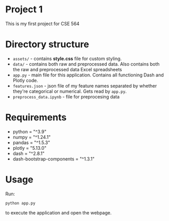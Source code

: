 # Project 1

This is my first project for CSE 564


# Directory structure

- `assets/` - contains **style.css** file for custom styling.
- `data/` - contains both raw and preprocessed data. Also contains both the raw and preprocessed data Excel spreadsheets
- `app.py` - main file for this application. Contains all functioning Dash and Plotly code.
- `features.json` - json file of my feature names separated by whether they're categorical or numerical. Gets read by `app.py`.
- `preprocess_data.ipynb` - file for preprocesing data

# Requirements
- python = "^3.9"
- numpy = "^1.24.1"
- pandas = "^1.5.3"
- plotly = "5.13.0"
- dash = "^2.8.1"
- dash-bootstrap-components = "^1.3.1"

# Usage

Run:
```shell
python app.py
```
to execute the application and open the webpage.
